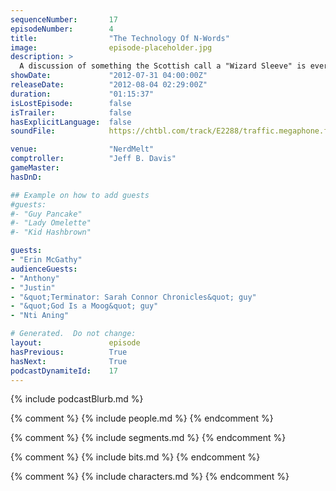 ```yaml
---
sequenceNumber:       17
episodeNumber:        4
title:                "The Technology Of N-Words"
image:                episode-placeholder.jpg
description: >
  A discussion of something the Scottish call a "Wizard Sleeve" is ever-so-briefly interrupted by racism, robots, and a visit from something Erin McGathy calls a "game corner."
showDate:             "2012-07-31 04:00:00Z"
releaseDate:          "2012-08-04 02:29:00Z"
duration:             "01:15:37"
isLostEpisode:        false
isTrailer:            false
hasExplicitLanguage:  false
soundFile:            https://chtbl.com/track/E2288/traffic.megaphone.fm/STA2303221881.mp3?updated=1555700005

venue:                "NerdMelt"
comptroller:          "Jeff B. Davis"
gameMaster:           
hasDnD:               

## Example on how to add guests
#guests:
#- "Guy Pancake"
#- "Lady Omelette"
#- "Kid Hashbrown"

guests:
- "Erin McGathy"
audienceGuests:
- "Anthony"
- "Justin"
- "&quot;Terminator: Sarah Connor Chronicles&quot; guy"
- "&quot;God Is a Moog&quot; guy"
- "Nti Aning"

# Generated.  Do not change:
layout:               episode
hasPrevious:          True
hasNext:              True
podcastDynamiteId:    17
---
```


{% include podcastBlurb.md %}

{% comment %}
{% include people.md %}
{% endcomment %}

{% comment %}
{% include segments.md %}
{% endcomment %}

{% comment %}
{% include bits.md %}
{% endcomment %}

{% comment %}
{% include characters.md %}
{% endcomment %}

